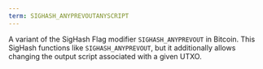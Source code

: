 ```yaml
---
term: SIGHASH_ANYPREVOUTANYSCRIPT
---
```


A variant of the SigHash Flag modifier `SIGHASH_ANYPREVOUT` in Bitcoin. This SigHash functions like `SIGHASH_ANYPREVOUT`, but it additionally allows changing the output script associated with a given UTXO.
